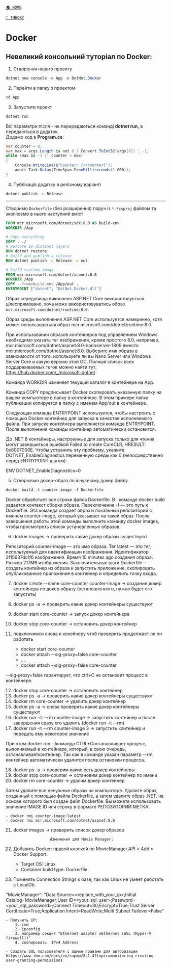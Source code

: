 ﻿[`🏠 HOME`](../../README.md)  

[`📘 THEORY`](../README.md)  

# Docker

## Невеликий консольний туторіал по Docker:

1. Створення нового проекту
```powershell
dotnet new console -o App -n DotNet.Docker
```

2. Перейти в папку з проектом
```powershell
cd App
```

3. Запустити проект
```powershell
dotnet run
```

Всі параметри після - не перередаються команді **dotnet run**, а передаються в додаток.  
Додамо код в **Program.cs**:

```cs
var counter = 0;
var max = args.Length is not 0 ? Convert.ToInt32(args[0]) : -1;
while (max is -1 || counter < max)
{
    Console.WriteLine($"Counter: {++counter}");
    await Task.Delay(TimeSpan.FromMilliseconds(1_000));
}
```

4. Публікація додатку в релізному варіанті
```powershell
dotnet publish -c Release
```

---

Створимо `Dockerfile` (без розширення) поруч із `*.*csproj` файлом
та зкопіюємо в нього наступний вміст

```dockerfile
FROM mcr.microsoft.com/dotnet/sdk:8.0 AS build-env
WORKDIR /App

# Copy everything
COPY . ./
# Restore as distinct layers
RUN dotnet restore
# Build and publish a release
RUN dotnet publish -c Release -o out

# Build runtime image
FROM mcr.microsoft.com/dotnet/aspnet:8.0
WORKDIR /App
COPY --from=build-env /App/out .
ENTRYPOINT ["dotnet", "DotNet.Docker.dll"]
```

Образ середовища виконання ASP.NET Core використовується цілеспрямовано, хоча може використовуватись образ `mcr.microsoft.com/dotnet/runtime:8.0`.


Образ среды выполнения ASP.NET Core используется намеренно, хотя может использоваться образ mcr.microsoft.com/dotnet/runtime:8.0.

При использовании образов контейнеров под управлением Windows необходимо указать тег изображения, кроме простого 8.0, например, mcr.microsoft.com/dotnet/aspnet:8.0-nanoserver-1809 вместо mcr.microsoft.com/dotnet/aspnet:8.0. 
Выберите имя образа в зависимости от того, используете ли вы Nano Server или Windows Server Core и какую версию этой ОС. 
Полный список всех поддерживаемых тегов можно найти тут: https://hub.docker.com/_/microsoft-dotnet

Команда WORKDIR изменяет текущий каталог в контейнере на App.

Команда COPY предписывает Docker скопировать указанную папку на вашем компьютере в папку в контейнере. В этом примере папка публикации копируется в папку с именем App/out в контейнере.


Следующая команда ENTRYPOINT используется, чтобы настроить с помощью Docker контейнер для запуска в качестве исполняемого файла. При запуске контейнера выполняется команда ENTRYPOINT. После выполнения команды контейнер автоматически остановится.

До .NET 8 контейнеры, настроенные для запуска только для чтения, могут завершиться ошибкой Failed to create CoreCLR, HRESULT: 0x8007000E. Чтобы устранить эту проблему, укажите DOTNET_EnableDiagnostics переменную среды как 0 (непосредственно перед ENTRYPOINT шагом):

ENV DOTNET_EnableDiagnostics=0

5. Створюємо докер-образ по існуючому докер файлу

```dockerfile
docker build -t counter-image -f Dockerfile
```

Docker обработает все строки файла Dockerfile. В . команде docker build задается контекст сборки образа. Переключение -f — это путь к Dockerfile. Эта команда создает образ и локальный репозиторий с именем counter-image, который указывает на такой образ. После завершения работы этой команды выполните команду docker images, чтобы просмотреть список установленных образов.

6. docker images -> проверить какие докер образы существуют

Репозиторий counter-image — это имя образа. Тег latest — это тег, используемый для идентификации изображения. Идентификатор 2f15637dc1f6 изображения. Время 10 minutes ago создания образа. Размер 217MB изображения. Заключительные шаги Dockerfile — создать контейнер из образа и запустить приложение, скопировать опубликованное приложение в контейнер и определить точку входа.

7. docker create --name core-counter counter-image -> создание докер контейнера по докер образу (остановленного, нужно будет его запустить)
8. docker ps -a -> проверить какие докер контейнеры существуют
9. docker start core-counter -> запуск докер контейнера
10. docker stop core-counter -> остановить докер контейнер
11. подключимся снова к конейнеру чтоб проверить продолжает ли он работать

    - docker start core-counter
    - docker attach --sig-proxy=false core-counter
    - ....
    - docker attach --sig-proxy=false core-counter

--sig-proxy=false гарантирует, что ctrl+C не остановит процесс в контейнере.

12. docker stop core-counter -> остановить контейнер
13. docker ps -a -> проверить какие докер контейнеры существуют
14. docker rm core-counter -> удалить докер контейнер
15. docker ps -a -> снова проверить какие докер контейнеры существуют
16. docker run -it --rm counter-image -> запустить контейнер и после завершения сразу его удалить (docker run -it --rm)
17. docker run -it --rm counter-image 3 -> запустить контейнер и передать ему некоторое значение

При этом docker run -itкоманда CTRL+Cостанавливает процесс, выполняемый в контейнере, который, в свою очередь, останавливаетконтейнер. Так как в команде указан параметр --rm, контейнер автоматически удалится после остановки процесса.

18. docker ps -a -> проверим какие есть докер контейнеры
19. docker stop core-counter -> остановим докер контейнер по имени
20. docker rm core-counter -> удалим докер контейнер

Затем удалите все ненужные образы на компьютере. Удалите образ, созданный с помощью файла Dockerfile, а затем удалите образ .NET, на основе которого был создан файл Dockerfile. Вы можете использовать значение IMAGE ID или строку в формате РЕПОЗИТОРИЙ:МЕТКА.

    - docker rmi counter-image:latest
    - docker rmi mcr.microsoft.com/dotnet/aspnet:8.0

21. docker images -> проверить список докер образов


                        Изменения для Movie Manager:

1. Добавить Docker: правой кнопкой по MovieManager.API > Add > Docker Support.
    - Target OS: Linux
    - Container build type: Dockerfile

2. Поменять Connection Strings к базе, так как Linux не умеет работать с LocalDb.

"MovieManager": "Data Source=<replace_with_your_ip>;Initial Catalog=MovieManager;User ID=<your_sql_user>;Password=<your_sql_password>;Connect Timeout=30;Encrypt=True;Trust Server Certificate=True;Application Intent=ReadWrite;Multi Subnet Failover=False"

    - Получить IP: 
        1. cmd
        2. ipconfig
        3. например секция "Ethernet adapter vEthernet (WSL (Hyper-V firewall))"
        4. скопировать  IPv4 Address

    - Создать SQL пользователя с админ правами для авторизации
    https://www.ibm.com/docs/en/capmp/8.1.4?topic=monitoring-creating-user-granting-permissions
